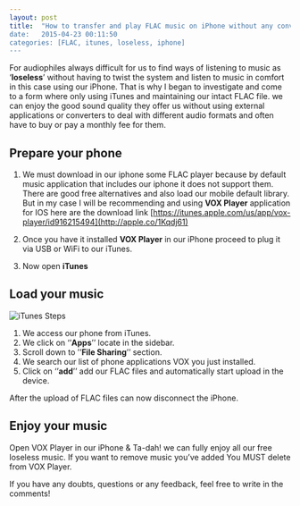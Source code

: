 ```yaml
---
layout: post
title:  "How to transfer and play FLAC music on iPhone without any conversion using iTunes & free”
date:   2015-04-23 00:11:50
categories: [FLAC, itunes, loseless, iphone]
---
```


For audiophiles always difficult for us to find ways of listening to music as ‘**loseless**’ without having to twist the system and listen to music in comfort in this case using our iPhone.
That is why I began to investigate and come to a form where only using iTunes and maintaining our intact FLAC file. we can enjoy the good sound quality they offer us without using external applications or converters to deal with different audio formats and often have to buy or pay a monthly fee for them.

## Prepare your phone
1. We must download in our iphone some FLAC player because by default music application that includes our iphone it does not support them. There are good free alternatives and also load our mobile default library. But in my case I will be recommending and using **VOX Player** application for IOS here are the download link [https://itunes.apple.com/us/app/vox-player/id916215494](http://apple.co/1Kqdj61)

2. Once you have it installed **VOX Player** in our iPhone proceed to plug it via USB or WiFi to our iTunes. 

3. Now open **iTunes** 

## Load your music
![iTunes Steps](https://dl.dropboxusercontent.com/u/14383251/steps-vox-flac.jpg)
1. We access our phone from iTunes. 
2. We click on ‘’**Apps**’’ locate in the sidebar.
3. Scroll down to ’’**File Sharing**’’ section.
4. We search our list of phone applications VOX you just installed.
5. Click on ‘’**add**’’ add our FLAC files and automatically start upload in the device.

After the upload of FLAC files can now disconnect the iPhone.

## Enjoy your music
Open VOX Player in our iPhone & Ta-dah! we can fully enjoy all our free loseless music.
If you want to remove music you’ve added You MUST delete from VOX Player.

If you have any doubts, questions or any feedback, feel free to write in the comments!